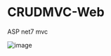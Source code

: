 # CRUDMVC-Web
ASP net7 mvc

![image](https://github.com/quocbinh-npm9081/CRUDMVC-Web/assets/68917523/89f4dcdf-8817-43b4-a3da-c1442c66f6af)
